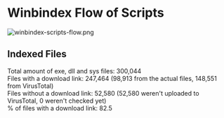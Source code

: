 # Winbindex Flow of Scripts

![winbindex-scripts-flow.png](winbindex-scripts-flow.png)

## Indexed Files

<!--FileStats-->
Total amount of exe, dll and sys files: 300,044  
Files with a download link: 247,464 (98,913 from the actual files, 148,551 from VirusTotal)  
Files without a download link: 52,580 (52,580 weren't uploaded to VirusTotal, 0 weren't checked yet)  
% of files with a download link: 82.5  
<!--/FileStats-->
